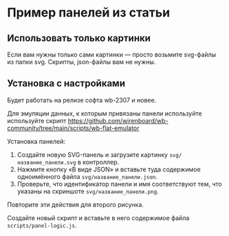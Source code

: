 # Пример панелей из статьи
## Использовать только картинки
Если вам нужны только сами картинки — просто возьмите svg-файлы из папки svg. Скрипты, json-файлы вам не нужны.

## Установка с настройками
Будет работать на релизе софта wb-2307 и новее.

Для эмуляции данных, к которым привязаны панели используйте используйте скрипт https://github.com/wirenboard/wb-community/tree/main/scripts/wb-flat-emulator

Установка панелей:
1. Создайте новую SVG-панель и загрузите картинку `svg/название_панели.svg` в контроллер.
2. Нажмите кнопку «В виде JSON» и вставьте туда содержимое одноимённого файла `svg/название_панели.json`.
3. Проверьте, что идентификатор панели и имя соответствуют тем, что указаны на скриншоте `svg/название_панели.png`.

Повторите эти действия для второго рисунка.

Создайте новый скрипт и вставьте в него содержимое файла `scripts/panel-logic.js`.
